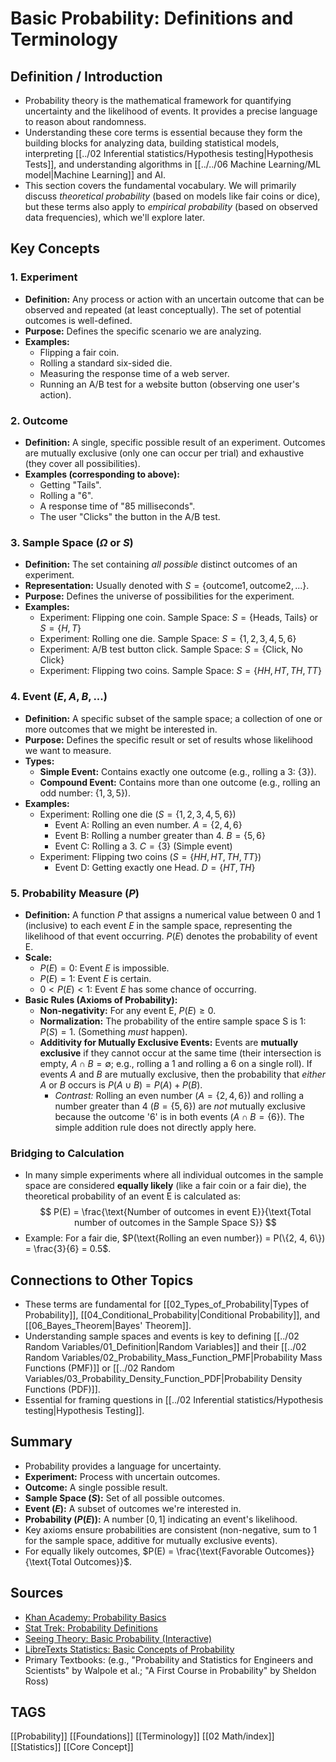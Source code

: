 # Basic Probability: Definitions and Terminology

## Definition / Introduction
*   Probability theory is the mathematical framework for quantifying uncertainty and the likelihood of events. It provides a precise language to reason about randomness.
*   Understanding these core terms is essential because they form the building blocks for analyzing data, building statistical models, interpreting [[../02 Inferential statistics/Hypothesis testing|Hypothesis Tests]], and understanding algorithms in [[../../06 Machine Learning/ML model|Machine Learning]] and AI.
*   This section covers the fundamental vocabulary. We will primarily discuss *theoretical probability* (based on models like fair coins or dice), but these terms also apply to *empirical probability* (based on observed data frequencies), which we'll explore later.

## Key Concepts

### 1. Experiment
*   **Definition:** Any process or action with an uncertain outcome that can be observed and repeated (at least conceptually). The set of potential outcomes is well-defined.
*   **Purpose:** Defines the specific scenario we are analyzing.
*   **Examples:**
    *   Flipping a fair coin.
    *   Rolling a standard six-sided die.
    *   Measuring the response time of a web server.
    *   Running an A/B test for a website button (observing one user's action).

### 2. Outcome
*   **Definition:** A single, specific possible result of an experiment. Outcomes are mutually exclusive (only one can occur per trial) and exhaustive (they cover all possibilities).
*   **Examples (corresponding to above):**
    *   Getting "Tails".
    *   Rolling a "6".
    *   A response time of "85 milliseconds".
    *   The user "Clicks" the button in the A/B test.

### 3. Sample Space ($\Omega$ or $S$)
*   **Definition:** The set containing *all possible* distinct outcomes of an experiment.
*   **Representation:** Usually denoted with $S = \{\text{outcome1}, \text{outcome2}, ...\}$.
*   **Purpose:** Defines the universe of possibilities for the experiment.
*   **Examples:**
    *   Experiment: Flipping one coin. Sample Space: $S = \{\text{Heads, Tails}\}$ or $S = \{H, T\}$
    *   Experiment: Rolling one die. Sample Space: $S = \{1, 2, 3, 4, 5, 6\}$
    *   Experiment: A/B test button click. Sample Space: $S = \{\text{Click, No Click}\}$
    *   Experiment: Flipping two coins. Sample Space: $S = \{HH, HT, TH, TT\}$

### 4. Event ($E, A, B, ...$)
*   **Definition:** A specific subset of the sample space; a collection of one or more outcomes that we might be interested in.
*   **Purpose:** Defines the specific result or set of results whose likelihood we want to measure.
*   **Types:**
    *   **Simple Event:** Contains exactly one outcome (e.g., rolling a 3: $\{3\}$).
    *   **Compound Event:** Contains more than one outcome (e.g., rolling an odd number: $\{1, 3, 5\}$).
*   **Examples:**
    *   Experiment: Rolling one die ($S = \{1, 2, 3, 4, 5, 6\}$)
        *   Event A: Rolling an even number. $A = \{2, 4, 6\}$
        *   Event B: Rolling a number greater than 4. $B = \{5, 6\}$
        *   Event C: Rolling a 3. $C = \{3\}$ (Simple event)
    *   Experiment: Flipping two coins ($S = \{HH, HT, TH, TT\}$)
        *   Event D: Getting exactly one Head. $D = \{HT, TH\}$

### 5. Probability Measure ($P$)
*   **Definition:** A function $P$ that assigns a numerical value between 0 and 1 (inclusive) to each event $E$ in the sample space, representing the likelihood of that event occurring. $P(E)$ denotes the probability of event E.
*   **Scale:**
    *   $P(E) = 0$: Event $E$ is impossible.
    *   $P(E) = 1$: Event $E$ is certain.
    *   $0 < P(E) < 1$: Event $E$ has some chance of occurring.
*   **Basic Rules (Axioms of Probability):**
    *   **Non-negativity:** For any event E, $P(E) \ge 0$.
    *   **Normalization:** The probability of the entire sample space S is 1: $P(S) = 1$. (Something *must* happen).
    *   **Additivity for Mutually Exclusive Events:** Events are **mutually exclusive** if they cannot occur at the same time (their intersection is empty, $A \cap B = \emptyset$; e.g., rolling a 1 and rolling a 6 on a single roll). If events $A$ and $B$ are mutually exclusive, then the probability that *either* $A$ or $B$ occurs is $P(A \cup B) = P(A) + P(B)$.
        *   *Contrast:* Rolling an even number ($A = \{2, 4, 6\}$) and rolling a number greater than 4 ($B = \{5, 6\}$) are *not* mutually exclusive because the outcome '6' is in both events ($A \cap B = \{6\}$). The simple addition rule does not directly apply here.

### Bridging to Calculation
*   In many simple experiments where all individual outcomes in the sample space are considered **equally likely** (like a fair coin or a fair die), the theoretical probability of an event E is calculated as:
    $$ P(E) = \frac{\text{Number of outcomes in event E}}{\text{Total number of outcomes in the Sample Space S}} $$
*   Example: For a fair die, $P(\text{Rolling an even number}) = P(\{2, 4, 6\}) = \frac{3}{6} = 0.5$.

## Connections to Other Topics
*   These terms are fundamental for [[02_Types_of_Probability|Types of Probability]], [[04_Conditional_Probability|Conditional Probability]], and [[06_Bayes_Theorem|Bayes' Theorem]].
*   Understanding sample spaces and events is key to defining [[../02 Random Variables/01_Definition|Random Variables]] and their [[../02 Random Variables/02_Probability_Mass_Function_PMF|Probability Mass Functions (PMF)]] or [[../02 Random Variables/03_Probability_Density_Function_PDF|Probability Density Functions (PDF)]].
*   Essential for framing questions in [[../02 Inferential statistics/Hypothesis testing|Hypothesis Testing]].

## Summary
*   Probability provides a language for uncertainty.
*   **Experiment:** Process with uncertain outcomes.
*   **Outcome:** A single possible result.
*   **Sample Space ($S$):** Set of all possible outcomes.
*   **Event ($E$):** A subset of outcomes we're interested in.
*   **Probability ($P(E)$):** A number $[0, 1]$ indicating an event's likelihood.
*   Key axioms ensure probabilities are consistent (non-negative, sum to 1 for the sample space, additive for mutually exclusive events).
*   For equally likely outcomes, $P(E) = \frac{\text{Favorable Outcomes}}{\text{Total Outcomes}}$.

## Sources
*   [Khan Academy: Probability Basics](https://www.khanacademy.org/math/statistics-probability/probability-library)
*   [Stat Trek: Probability Definitions](https://stattrek.com/probability/probability-definitions)
*   [Seeing Theory: Basic Probability (Interactive)](https://seeing-theory.brown.edu/basic-probability/index.html#section1)
*   [LibreTexts Statistics: Basic Concepts of Probability](https://stats.libretexts.org/Bookshelves/Introductory_Statistics/Introductory_Statistics_(OpenStax)/03%3A_Probability_Topics/3.01%3A_Terminology)
*   Primary Textbooks: (e.g., "Probability and Statistics for Engineers and Scientists" by Walpole et al.; "A First Course in Probability" by Sheldon Ross)

## TAGS
[[Probability]] [[Foundations]] [[Terminology]] [[02 Math/index]] [[Statistics]] [[Core Concept]]